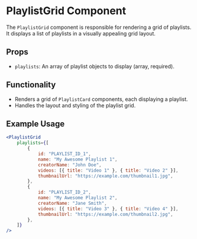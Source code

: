 # PlaylistGrid Component

The `PlaylistGrid` component is responsible for rendering a grid of playlists. It displays a list of playlists in a visually appealing grid layout.

## Props

-   `playlists`: An array of playlist objects to display (array, required).

## Functionality

-   Renders a grid of `PlaylistCard` components, each displaying a playlist.
-   Handles the layout and styling of the playlist grid.

## Example Usage

```jsx
<PlaylistGrid
    playlists={[
        {
            id: "PLAYLIST_ID_1",
            name: "My Awesome Playlist 1",
            creatorName: "John Doe",
            videos: [{ title: "Video 1" }, { title: "Video 2" }],
            thumbnailUrl: "https://example.com/thumbnail1.jpg",
        },
        {
            id: "PLAYLIST_ID_2",
            name: "My Awesome Playlist 2",
            creatorName: "Jane Smith",
            videos: [{ title: "Video 3" }, { title: "Video 4" }],
            thumbnailUrl: "https://example.com/thumbnail2.jpg",
        },
    ]}
/>
